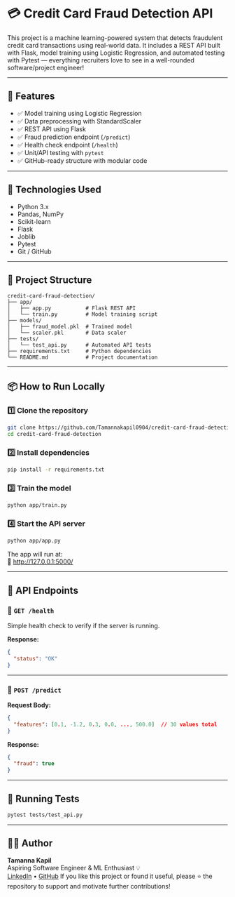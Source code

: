 # 💳 Credit Card Fraud Detection API
This project is a machine learning-powered system that detects fraudulent credit card transactions using real-world data. It includes a REST API built with Flask, model training using Logistic Regression, and automated testing with Pytest — everything recruiters love to see in a well-rounded software/project engineer!

---

## 🚀 Features

- ✅ Model training using Logistic Regression
- ✅ Data preprocessing with StandardScaler
- ✅ REST API using Flask
- ✅ Fraud prediction endpoint (`/predict`)
- ✅ Health check endpoint (`/health`)
- ✅ Unit/API testing with `pytest`
- ✅ GitHub-ready structure with modular code

---

## 🧠 Technologies Used

- Python 3.x  
- Pandas, NumPy  
- Scikit-learn  
- Flask  
- Joblib  
- Pytest  
- Git / GitHub

---

## 📂 Project Structure

```
credit-card-fraud-detection/
├── app/
│   ├── app.py           # Flask REST API
│   └── train.py         # Model training script
├── models/
│   ├── fraud_model.pkl  # Trained model
│   └── scaler.pkl       # Data scaler
├── tests/
│   └── test_api.py      # Automated API tests
├── requirements.txt     # Python dependencies
└── README.md            # Project documentation
```

---

## 📦 How to Run Locally

### 1️⃣ Clone the repository

```bash
git clone https://github.com/Tamannakapil0904/credit-card-fraud-detection.git
cd credit-card-fraud-detection
```

### 2️⃣ Install dependencies

```bash
pip install -r requirements.txt
```

### 3️⃣ Train the model

```bash
python app/train.py
```

### 4️⃣ Start the API server

```bash
python app/app.py
```

The app will run at:  
📍 http://127.0.0.1:5000/

---

## 🔌 API Endpoints

### 🔹 `GET /health`
Simple health check to verify if the server is running.

**Response:**
```json
{
  "status": "OK"
}
```

---

### 🔹 `POST /predict`

**Request Body:**
```json
{
  "features": [0.1, -1.2, 0.3, 0.0, ..., 500.0]  // 30 values total
}
```

**Response:**
```json
{
  "fraud": true
}
```

---

## 🧪 Running Tests

```bash
pytest tests/test_api.py
```

---

## 👩‍💻 Author

**Tamanna Kapil**  
Aspiring Software Engineer & ML Enthusiast 💡  
[LinkedIn](https://www.linkedin.com/in/yourprofile) • [GitHub](https://github.com/Tamannakapil0904)
If you like this project or found it useful, please ⭐️ the repository to support and motivate further contributions!
